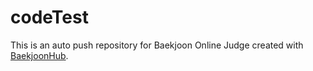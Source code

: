 # codeTest
This is an auto push repository for Baekjoon Online Judge created with [BaekjoonHub](https://github.com/BaekjoonHub/BaekjoonHub).
